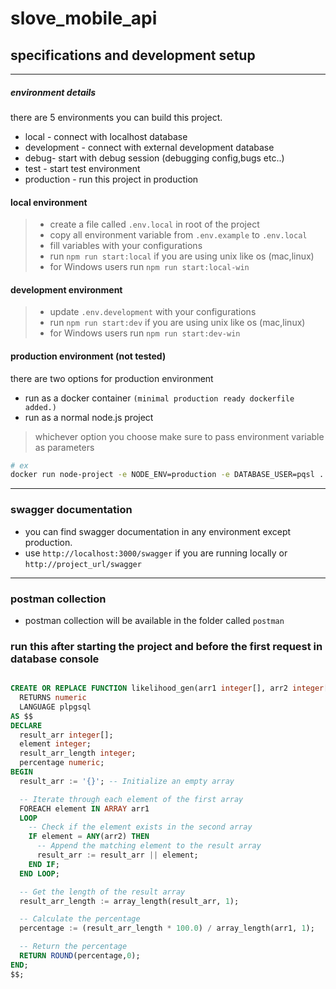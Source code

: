 # slove_mobile_api

## specifications and development setup

---
##### environment details

there are 5 environments you can build this project.

- local - connect with localhost database 
- development - connect with external development database
- debug- start with debug session (debugging config,bugs etc..)
- test - start test environment
- production - run this project in production 

####  local environment
> - create a file called `.env.local` in root of the project
> - copy all environment variable from `.env.example` to `.env.local`
> - fill variables with your configurations
> - run `npm run start:local` if you are using unix like os (mac,linux)
> - for Windows users run `npm run start:local-win`


####  development environment
> - update `.env.development` with your configurations
> - run `npm run start:dev` if you are using unix like os (mac,linux)
> - for Windows users run `npm run start:dev-win`

####  production environment (not tested)

there are two options for production environment
- run as a docker container `(minimal production ready dockerfile added.)`
- run as a normal node.js project
> whichever option you choose make sure to pass environment variable as parameters
```bash
# ex
docker run node-project -e NODE_ENV=production -e DATABASE_USER=pqsl ....
```

---

###  swagger documentation
- you can find swagger documentation in any environment except production.
- use `http://localhost:3000/swagger` if you are running locally or `http://project_url/swagger`

---

### postman collection 
- postman collection will be available in the folder called `postman`


### run this after starting the project and before the first request in database console

```sql

CREATE OR REPLACE FUNCTION likelihood_gen(arr1 integer[], arr2 integer[])
  RETURNS numeric
  LANGUAGE plpgsql
AS $$
DECLARE
  result_arr integer[];
  element integer;
  result_arr_length integer;
  percentage numeric;
BEGIN
  result_arr := '{}'; -- Initialize an empty array

  -- Iterate through each element of the first array
  FOREACH element IN ARRAY arr1
  LOOP
    -- Check if the element exists in the second array
    IF element = ANY(arr2) THEN
      -- Append the matching element to the result array
      result_arr := result_arr || element;
    END IF;
  END LOOP;

  -- Get the length of the result array
  result_arr_length := array_length(result_arr, 1);

  -- Calculate the percentage
  percentage := (result_arr_length * 100.0) / array_length(arr1, 1);

  -- Return the percentage
  RETURN ROUND(percentage,0);
END;
$$;


```
